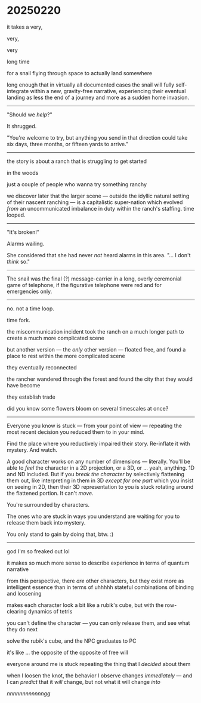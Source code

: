 # 20250220

it takes a very,

&#x20;      very,

&#x20;                                         very

&#x20;                                                   long time

for a snail flying through space to actually land somewhere

long enough that in virtually all documented cases the snail will fully self-integrate within a new, gravity-free narrative, experiencing their eventual landing as less the end of a journey and more as a sudden home invasion.

***

"Should we _help_?"

It shrugged.

"You're welcome to try, but anything you send in that direction could take six days, three months, or fifteen yards to arrive."

***

the story is about a ranch that is struggling to get started

in the woods

just a couple of people who wanna try something ranchy

we discover later that the larger scene — outside the idyllic natural setting of their nascent ranching — is a capitalistic super-nation which evolved _from_ an uncommunicated imbalance in duty within the ranch's staffing. time looped.

***

"It's broken!"

Alarms wailing.

She considered that she had never _not_ heard alarms in this area. "... I don't _think_ so."

***

The snail was the final (?) message-carrier in a long, overly ceremonial game of telephone, if the figurative telephone were red and for emergencies only.

***

no. not a time loop.

time fork.

the miscommunication incident took the ranch on a much longer path to create a much more complicated scene

but another version — the _only_ other version — floated free, and found a place to rest within the more complicated scene

they eventually reconnected

the rancher wandered through the forest and found the city that they would have become

they establish trade

did you know some flowers bloom on several timescales at once?

***

Everyone you know is stuck — from your point of view — repeating the most recent decision you reduced them to in your mind.

Find the place where you reductively impaired their story. Re-inflate it with mystery. And watch.

A good character works on any number of dimensions — literally. You'll be able to _feel_ the character in a 2D projection, or a 3D, or ... yeah, anything. 1D and ND included. But if you _break the character_ by selectively flattening them out, like interpreting in them in 3D _except for one part_ which you insist on seeing in 2D, then their 3D representation to you is stuck rotating around the flattened portion. It can't _move_.

You're surrounded by characters.

The ones who are stuck in ways you understand are waiting for you to release them back into mystery.

You only stand to gain by doing that, btw. :)

***

god I'm so freaked out lol

it makes so much more sense to describe experience in terms of quantum narrative

from this perspective, there _are_ other characters, but they exist more as intelligent essence than in terms of uhhhhh stateful combinations of binding and loosening

makes each character look a bit like a rubik's cube, but with the row-clearing dynamics of tetris

you can't define the character — you can only release them, and see what they do next

solve the rubik's cube, and the NPC graduates to PC

it's like ... the opposite of the opposite of free will

everyone around me is stuck repeating the thing that I _decided_ about them

when I loosen the knot, the behavior I observe changes _immediately_ — and I can _predict_ that it _will_ change, but not what it will change _into_

_nnnnnnnnnnnngg_
